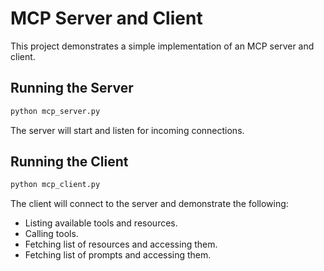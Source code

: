 # MCP Server and Client

This project demonstrates a simple implementation of an MCP server and client.

## Running the Server
```bash
python mcp_server.py
```

The server will start and listen for incoming connections.

## Running the Client
```bash
python mcp_client.py
```

The client will connect to the server and demonstrate the following:
- Listing available tools and resources.
- Calling tools.
- Fetching list of resources and accessing them.
- Fetching list of prompts and accessing them.
